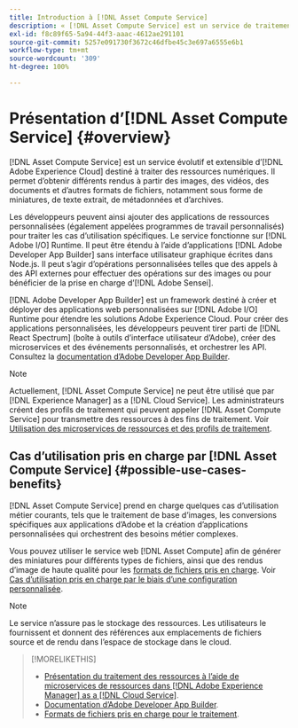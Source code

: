 ```yaml
---
title: Introduction à [!DNL Asset Compute Service]
description: « [!DNL Asset Compute Service] est un service de traitement des ressources natif dans le cloud destiné à réduire la complexité et à améliorer l’évolutivité. »
exl-id: f8c89f65-5a94-44f3-aaac-4612ae291101
source-git-commit: 5257e091730f3672c46dfbe45c3e697a6555e6b1
workflow-type: tm+mt
source-wordcount: '309'
ht-degree: 100%

---
```


# Présentation d’[!DNL Asset Compute Service] {#overview}

[!DNL Asset Compute Service] est un service évolutif et extensible d’[!DNL Adobe Experience Cloud] destiné à traiter des ressources numériques. Il permet d’obtenir différents rendus à partir des images, des vidéos, des documents et d’autres formats de fichiers, notamment sous forme de miniatures, de texte extrait, de métadonnées et d’archives.

Les développeurs peuvent ainsi ajouter des applications de ressources personnalisées (également appelées programmes de travail personnalisés) pour traiter les cas d’utilisation spécifiques. Le service fonctionne sur [!DNL Adobe I/O] Runtime. Il peut être étendu à l’aide d’applications [!DNL Adobe Developer App Builder] sans interface utilisateur graphique écrites dans Node.js. Il peut s’agir d’opérations personnalisées telles que des appels à des API externes pour effectuer des opérations sur des images ou pour bénéficier de la prise en charge d’[!DNL Adobe Sensei].

[!DNL Adobe Developer App Builder] est un framework destiné à créer et déployer des applications web personnalisées sur [!DNL Adobe I/O] Runtime pour étendre les solutions Adobe Experience Cloud. Pour créer des applications personnalisées, les développeurs peuvent tirer parti de [!DNL React Spectrum] (boîte à outils d’interface utilisateur d’Adobe), créer des microservices et des événements personnalisés, et orchestrer les API. Consultez la [documentation d’Adobe Developer App Builder](https://developer.adobe.com/app-builder/docs/overview/).

>[!NOTE]
>
>Actuellement, [!DNL Asset Compute Service] ne peut être utilisé que par [!DNL Experience Manager] as a [!DNL Cloud Service]. Les administrateurs créent des profils de traitement qui peuvent appeler [!DNL Asset Compute Service] pour transmettre des ressources à des fins de traitement. Voir [Utilisation des microservices de ressources et des profils de traitement](https://experienceleague.adobe.com/docs/experience-manager-cloud-service/assets/manage/asset-microservices-configure-and-use.html?lang=fr).

## Cas d’utilisation pris en charge par [!DNL Asset Compute Service] {#possible-use-cases-benefits}

[!DNL Asset Compute Service] prend en charge quelques cas d’utilisation métier courants, tels que le traitement de base d’images, les conversions spécifiques aux applications d’Adobe et la création d’applications personnalisées qui orchestrent des besoins métier complexes.

Vous pouvez utiliser le service web [!DNL Asset Compute] afin de générer des miniatures pour différents types de fichiers, ainsi que des rendus d’image de haute qualité pour les [formats de fichiers pris en charge](https://experienceleague.adobe.com/docs/experience-manager-cloud-service/assets/file-format-support.html?lang=fr). Voir [Cas d’utilisation pris en charge par le biais d’une configuration personnalisée](https://experienceleague.adobe.com/docs/experience-manager-cloud-service/assets/manage/asset-microservices-configure-and-use.html?lang=fr).

>[!NOTE]
>
>Le service n’assure pas le stockage des ressources. Les utilisateurs le fournissent et donnent des références aux emplacements de fichiers source et de rendu dans l’espace de stockage dans le cloud.

<!-- TBD: Should this be mentioned in the docs?

|Asset Compute Service does not do this|Expectations from implementing client|
|---|---|
| Binary uploads or API-based asset ingestion. | Use other methods to ingest assets. |
| Store binaries or any persisted data across processing requests.| Each request is independent so treat it as a standalone request by sharing binary and processing instructions. |
| Store any configurations such as processing rules or settings for a user or an organization's account. | Add processing request to each request/instruction. |
| Direct event handling of asset creation events from storage systems and processing completed notifications, and errors. | Use [!DNL Adobe I/O] Events and other methods. |

-->

>[!MORELIKETHIS]
>
>* [Présentation du traitement des ressources à l’aide de microservices de ressources dans  [!DNL Adobe Experience Manager]  as a  [!DNL Cloud Service]](https://experienceleague.adobe.com/docs/experience-manager-cloud-service/assets/asset-microservices-overview.html?lang=fr).
>* [Documentation d’Adobe Developer App Builder](https://developer.adobe.com/app-builder/docs/overview).
>* [Formats de fichiers pris en charge pour le traitement](https://experienceleague.adobe.com/docs/experience-manager-cloud-service/assets/file-format-support.html?lang=fr).

<!-- **TBD:**
* Clarify the service can only be used within AEM as Cloud Service. The docs provided as context for custom application developers. Not to be used as a standalone service.
  ** and API as that plays a role in custom applications (accepting standard params, invoking Nui itself in the future, etc. (this is an outlook))

* link to aem as cloud service docs on asset ingestion and customization with processing profiles.
-->

